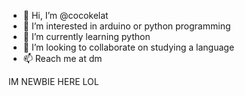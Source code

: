 - 👋 Hi, I’m @cocokelat
- 👀 I’m interested in arduino or python programming
- 🌱 I’m currently learning python 
- 💞️ I’m looking to collaborate on studying a language
- 📫 Reach me at dm

IM NEWBIE HERE LOL
<!---
cocokelat/cocokelat is a ✨ special ✨ repository because its `README.md` (this file) appears on your GitHub profile.
You can click the Preview link to take a look at your changes.
--->

